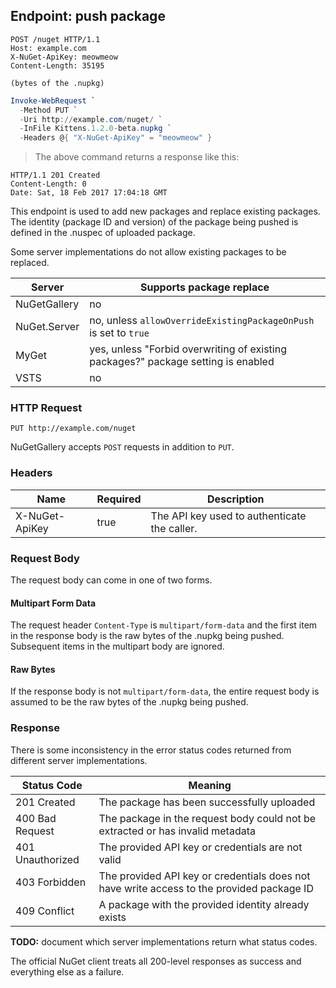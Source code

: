 ## Endpoint: push package

```http
POST /nuget HTTP/1.1
Host: example.com
X-NuGet-ApiKey: meowmeow
Content-Length: 35195

(bytes of the .nupkg)
````

```powershell
Invoke-WebRequest `
  -Method PUT `
  -Uri http://example.com/nuget/ `
  -InFile Kittens.1.2.0-beta.nupkg `
  -Headers @{ "X-NuGet-ApiKey" = "meowmeow" }
```

> The above command returns a response like this:

```
HTTP/1.1 201 Created
Content-Length: 0
Date: Sat, 18 Feb 2017 17:04:18 GMT
```

This endpoint is used to add new packages and replace existing packages. The identity (package ID and version) of the
package being pushed is defined in the .nuspec of uploaded package.

<aside>Some server implementations do not allow existing packages to be replaced.</aside>

Server       | Supports package replace
---------    | ------------------------
NuGetGallery | no
NuGet.Server | no, unless `allowOverrideExistingPackageOnPush` is set to `true`
MyGet        | yes, unless "Forbid overwriting of existing packages?" package setting is enabled
VSTS         | no

### HTTP Request

`PUT http://example.com/nuget`

<aside>NuGetGallery accepts <code>POST</code> requests in addition to <code>PUT</code>.</aside>

### Headers

Name           | Required | Description
-------------- | -------- | -----------
X-NuGet-ApiKey | true     | The API key used to authenticate the caller.

### Request Body

The request body can come in one of two forms.

#### Multipart Form Data

The request header `Content-Type` is `multipart/form-data` and the first item in the response body is the raw bytes of
the .nupkg being pushed. Subsequent items in the multipart body are ignored.

#### Raw Bytes

If the response body is not `multipart/form-data`, the entire request body is assumed to be the raw bytes of the .nupkg
being pushed.

### Response

<aside>There is some inconsistency in the error status codes returned from different server implementations.</aside>

Status Code      | Meaning
---------------- | -------
201 Created      | The package has been successfully uploaded
400 Bad Request  | The package in the request body could not be extracted or has invalid metadata
401 Unauthorized | The provided API key or credentials are not valid
403 Forbidden    | The provided API key or credentials does not have write access to the provided package ID
409 Conflict     | A package with the provided identity already exists

**TODO:** document which server implementations return what status codes.

The official NuGet client treats all 200-level responses as success and everything else as a failure.
